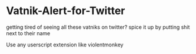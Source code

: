 # Vatnik-Alert-for-Twitter
getting tired of seeing all these vatniks on twitter? spice it up by putting shit next to their name

Use any userscript extension like violentmonkey
